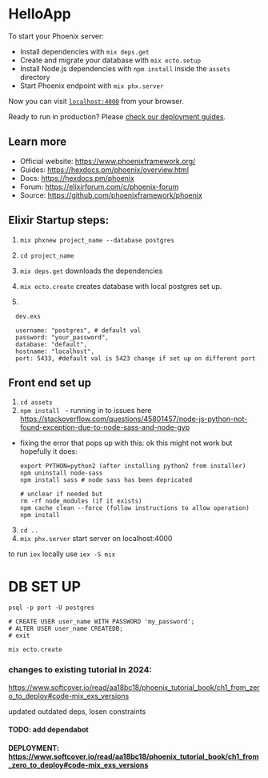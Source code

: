 # HelloApp

To start your Phoenix server:

  * Install dependencies with `mix deps.get`
  * Create and migrate your database with `mix ecto.setup`
  * Install Node.js dependencies with `npm install` inside the `assets` directory
  * Start Phoenix endpoint with `mix phx.server`

Now you can visit [`localhost:4000`](http://localhost:4000) from your browser.

Ready to run in production? Please [check our deployment guides](https://hexdocs.pm/phoenix/deployment.html).

## Learn more

  * Official website: https://www.phoenixframework.org/
  * Guides: https://hexdocs.pm/phoenix/overview.html
  * Docs: https://hexdocs.pm/phoenix
  * Forum: https://elixirforum.com/c/phoenix-forum
  * Source: https://github.com/phoenixframework/phoenix


## Elixir Startup steps:

1) `mix phxnew project_name --database postgres`
2) `cd project_name`
3) `mix deps.get` downloads the dependencies  
4) `mix ecto.create` creates database with local postgres set up. 

5)
```
  dev.exs

  username: "postgres", # default val 
  password: "your_password",
  database: "default",
  hostname: "localhost",
  port: 5433, #default val is 5423 change if set up on different port 
  ```

## Front end set up 

1) `cd assets`
2) `npm install ` - running in to issues here https://stackoverflow.com/questions/45801457/node-js-python-not-found-exception-due-to-node-sass-and-node-gyp

- fixing the error that pops up with this:
  ok this might not work but hopefully it does:
  ```
  export PYTHON=python2 (after installing python2 from installer)
  npm uninstall node-sass
  npm install sass # node sass has been depricated

  # unclear if needed but 
  rm -rf node_modules (if it exists)
  npm cache clean --force (follow instructions to allow operation)
  npm install 

  ```

3) `cd ..`
4) `mix phx.server` start server on localhost:4000

to run `iex` locally use `iex -S mix`


# DB SET UP 



```
psql -p port -U postgres

# CREATE USER user_name WITH PASSWORD 'my_password'; 
# ALTER USER user_name CREATEDB;
# exit

mix ecto.create
```

### changes to existing tutorial in 2024: 
https://www.softcover.io/read/aa18bc18/phoenix_tutorial_book/ch1_from_zero_to_deploy#code-mix_exs_versions

updated outdated deps, losen constraints 

#### TODO: add dependabot
#### DEPLOYMENT: https://www.softcover.io/read/aa18bc18/phoenix_tutorial_book/ch1_from_zero_to_deploy#code-mix_exs_versions 


